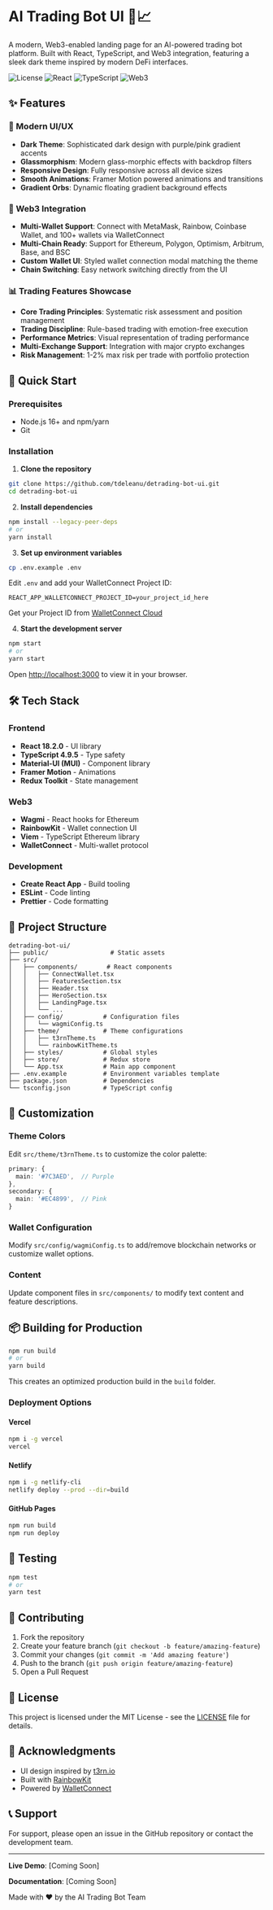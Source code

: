 # AI Trading Bot UI 🤖📈

A modern, Web3-enabled landing page for an AI-powered trading bot platform. Built with React, TypeScript, and Web3 integration, featuring a sleek dark theme inspired by modern DeFi interfaces.

![License](https://img.shields.io/badge/license-MIT-blue.svg)
![React](https://img.shields.io/badge/React-18.2.0-61DAFB?logo=react)
![TypeScript](https://img.shields.io/badge/TypeScript-4.9.5-3178C6?logo=typescript)
![Web3](https://img.shields.io/badge/Web3-Enabled-7C3AED?logo=ethereum)

## ✨ Features

### 🎨 Modern UI/UX
- **Dark Theme**: Sophisticated dark design with purple/pink gradient accents
- **Glassmorphism**: Modern glass-morphic effects with backdrop filters
- **Responsive Design**: Fully responsive across all device sizes
- **Smooth Animations**: Framer Motion powered animations and transitions
- **Gradient Orbs**: Dynamic floating gradient background effects

### 🔗 Web3 Integration
- **Multi-Wallet Support**: Connect with MetaMask, Rainbow, Coinbase Wallet, and 100+ wallets via WalletConnect
- **Multi-Chain Ready**: Support for Ethereum, Polygon, Optimism, Arbitrum, Base, and BSC
- **Custom Wallet UI**: Styled wallet connection modal matching the theme
- **Chain Switching**: Easy network switching directly from the UI

### 📊 Trading Features Showcase
- **Core Trading Principles**: Systematic risk assessment and position management
- **Trading Discipline**: Rule-based trading with emotion-free execution
- **Performance Metrics**: Visual representation of trading performance
- **Multi-Exchange Support**: Integration with major crypto exchanges
- **Risk Management**: 1-2% max risk per trade with portfolio protection

## 🚀 Quick Start

### Prerequisites
- Node.js 16+ and npm/yarn
- Git

### Installation

1. **Clone the repository**
```bash
git clone https://github.com/tdeleanu/detrading-bot-ui.git
cd detrading-bot-ui
```

2. **Install dependencies**
```bash
npm install --legacy-peer-deps
# or
yarn install
```

3. **Set up environment variables**
```bash
cp .env.example .env
```

Edit `.env` and add your WalletConnect Project ID:
```
REACT_APP_WALLETCONNECT_PROJECT_ID=your_project_id_here
```

Get your Project ID from [WalletConnect Cloud](https://cloud.walletconnect.com)

4. **Start the development server**
```bash
npm start
# or
yarn start
```

Open [http://localhost:3000](http://localhost:3000) to view it in your browser.

## 🛠️ Tech Stack

### Frontend
- **React 18.2.0** - UI library
- **TypeScript 4.9.5** - Type safety
- **Material-UI (MUI)** - Component library
- **Framer Motion** - Animations
- **Redux Toolkit** - State management

### Web3
- **Wagmi** - React hooks for Ethereum
- **RainbowKit** - Wallet connection UI
- **Viem** - TypeScript Ethereum library
- **WalletConnect** - Multi-wallet protocol

### Development
- **Create React App** - Build tooling
- **ESLint** - Code linting
- **Prettier** - Code formatting

## 📁 Project Structure

```
detrading-bot-ui/
├── public/                 # Static assets
├── src/
│   ├── components/        # React components
│   │   ├── ConnectWallet.tsx
│   │   ├── FeaturesSection.tsx
│   │   ├── Header.tsx
│   │   ├── HeroSection.tsx
│   │   ├── LandingPage.tsx
│   │   └── ...
│   ├── config/           # Configuration files
│   │   └── wagmiConfig.ts
│   ├── theme/            # Theme configurations
│   │   ├── t3rnTheme.ts
│   │   └── rainbowKitTheme.ts
│   ├── styles/           # Global styles
│   ├── store/            # Redux store
│   └── App.tsx           # Main app component
├── .env.example          # Environment variables template
├── package.json          # Dependencies
└── tsconfig.json         # TypeScript config
```

## 🎨 Customization

### Theme Colors
Edit `src/theme/t3rnTheme.ts` to customize the color palette:
```typescript
primary: {
  main: '#7C3AED',  // Purple
},
secondary: {
  main: '#EC4899',  // Pink
}
```

### Wallet Configuration
Modify `src/config/wagmiConfig.ts` to add/remove blockchain networks or customize wallet options.

### Content
Update component files in `src/components/` to modify text content and feature descriptions.

## 📦 Building for Production

```bash
npm run build
# or
yarn build
```

This creates an optimized production build in the `build` folder.

### Deployment Options

#### Vercel
```bash
npm i -g vercel
vercel
```

#### Netlify
```bash
npm i -g netlify-cli
netlify deploy --prod --dir=build
```

#### GitHub Pages
```bash
npm run build
npm run deploy
```

## 🧪 Testing

```bash
npm test
# or
yarn test
```

## 🤝 Contributing

1. Fork the repository
2. Create your feature branch (`git checkout -b feature/amazing-feature`)
3. Commit your changes (`git commit -m 'Add amazing feature'`)
4. Push to the branch (`git push origin feature/amazing-feature`)
5. Open a Pull Request

## 📄 License

This project is licensed under the MIT License - see the [LICENSE](LICENSE) file for details.

## 🙏 Acknowledgments

- UI design inspired by [t3rn.io](https://t3rn.io)
- Built with [RainbowKit](https://www.rainbowkit.com/)
- Powered by [WalletConnect](https://walletconnect.com/)

## 📞 Support

For support, please open an issue in the GitHub repository or contact the development team.

---

**Live Demo**: [Coming Soon]

**Documentation**: [Coming Soon]

Made with ❤️ by the AI Trading Bot Team